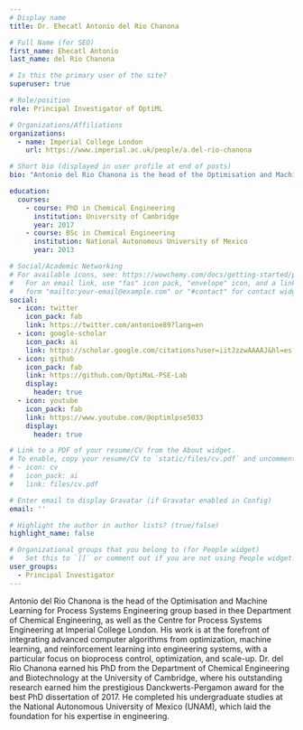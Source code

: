 ```yaml
---
# Display name
title: Dr. Ehecatl Antonio del Rio Chanona

# Full Name (for SEO)
first_name: Ehecatl Antonio
last_name: del Rio Chanona

# Is this the primary user of the site?
superuser: true

# Role/position
role: Principal Investigator of OptiML 

# Organizations/Affiliations
organizations:
  - name: Imperial College London
    url: https://www.imperial.ac.uk/people/a.del-rio-chanona

# Short bio (displayed in user profile at end of posts)
bio: "Antonio del Rio Chanona is the head of the Optimisation and Machine Learning for Process Systems Engineering group based in thee Department of Chemical Engineering, as well as the Centre for Process Systems Engineering at Imperial College London. His work is at the forefront of integrating advanced computer algorithms from optimization, machine learning, and reinforcement learning into engineering systems, with a particular focus on bioprocess control, optimization, and scale-up. Dr. del Rio Chanona earned his PhD from the Department of Chemical Engineering and Biotechnology at the University of Cambridge, where his outstanding research earned him the prestigious Danckwerts-Pergamon award for the best PhD dissertation of 2017. He completed his undergraduate studies at the National Autonomous University of Mexico (UNAM), which laid the foundation for his expertise in engineering."

education:
  courses:
    - course: PhD in Chemical Engineering
      institution: University of Cambridge
      year: 2017
    - course: BSc in Chemical Engineering
      institution: National Autonomous University of Mexico
      year: 2013

# Social/Academic Networking
# For available icons, see: https://wowchemy.com/docs/getting-started/page-builder/#icons
#   For an email link, use "fas" icon pack, "envelope" icon, and a link in the
#   form "mailto:your-email@example.com" or "#contact" for contact widget.
social:
  - icon: twitter
    icon_pack: fab
    link: https://twitter.com/antonioe89?lang=en
  - icon: google-scholar
    icon_pack: ai
    link: https://scholar.google.com/citations?user=iitJzzwAAAAJ&hl=es
  - icon: github
    icon_pack: fab
    link: https://github.com/OptiMaL-PSE-Lab
    display:
      header: true
  - icon: youtube
    icon_pack: fab
    link: https://www.youtube.com/@optimlpse5033
    display:
      header: true

# Link to a PDF of your resume/CV from the About widget.
# To enable, copy your resume/CV to `static/files/cv.pdf` and uncomment the lines below.
# - icon: cv
#   icon_pack: ai
#   link: files/cv.pdf

# Enter email to display Gravatar (if Gravatar enabled in Config)
email: ''

# Highlight the author in author lists? (true/false)
highlight_name: false

# Organizational groups that you belong to (for People widget)
#   Set this to `[]` or comment out if you are not using People widget.
user_groups:
  - Principal Investigator
---
```


Antonio del Rio Chanona is the head of the Optimisation and Machine Learning for Process Systems Engineering group based in thee Department of Chemical Engineering, as well as the Centre for Process Systems Engineering at Imperial College London. His work is at the forefront of integrating advanced computer algorithms from optimization, machine learning, and reinforcement learning into engineering systems, with a particular focus on bioprocess control, optimization, and scale-up. Dr. del Rio Chanona earned his PhD from the Department of Chemical Engineering and Biotechnology at the University of Cambridge, where his outstanding research earned him the prestigious Danckwerts-Pergamon award for the best PhD dissertation of 2017. He completed his undergraduate studies at the National Autonomous University of Mexico (UNAM), which laid the foundation for his expertise in engineering.